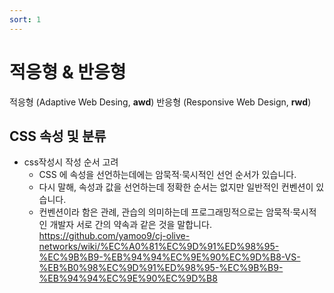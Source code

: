 ```yaml
---
sort: 1
---
```


# 적응형 & 반응형

 적응형 (Adaptive Web Desing, **awd**)
 반응형 (Responsive Web Design, **rwd**)
## CSS 속성 및 분류
* css작성시 작성 순서 고려
  * CSS 에 속성을 선언하는데에는 암묵적·묵시적인 선언 순서가 있습니다.
  * 다시 말해, 속성과 값을 선언하는데 정확한 순서는 없지만 일반적인 컨벤션이 있습니다.
  * 컨벤션이라 함은 관례, 관습의 의미하는데 프로그래밍적으로는 암묵적·묵시적인 개발자 서로 간의 약속과 같은 것을 말합니다.
https://github.com/yamoo9/cj-olive-networks/wiki/%EC%A0%81%EC%9D%91%ED%98%95-%EC%9B%B9-%EB%94%94%EC%9E%90%EC%9D%B8-VS-%EB%B0%98%EC%9D%91%ED%98%95-%EC%9B%B9-%EB%94%94%EC%9E%90%EC%9D%B8